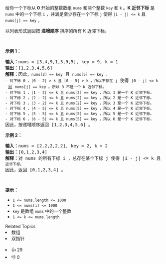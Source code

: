 <p>给你一个下标从 <strong>0</strong> 开始的整数数组 <code>nums</code> 和两个整数 <code>key</code> 和 <code>k</code> 。<strong>K 近邻下标</strong> 是 <code>nums</code> 中的一个下标 <code>i</code> ，并满足至少存在一个下标 <code>j</code> 使得 <code>|i - j| &lt;= k</code> 且 <code>nums[j] == key</code> 。</p>

<p>以列表形式返回按 <strong>递增顺序</strong> 排序的所有 K 近邻下标。</p>

<p>&nbsp;</p>

<p><strong>示例 1：</strong></p>

<pre>
<strong>输入：</strong>nums = [3,4,9,1,3,9,5], key = 9, k = 1
<strong>输出：</strong>[1,2,3,4,5,6]
<strong>解释：</strong>因此，<span><code>nums[2] == key</code></span> 且 <span><code>nums[5] == key 。
- 对下标 0 ，|0 - 2| &gt; k 且 |0 - 5| &gt; k ，所以不存在 j</code></span> 使得 <span><code>|0 - j| &lt;= k</code></span> 且 <span><code>nums[j] == key 。所以 0 不是一个 K 近邻下标。
- 对下标 1 ，|1 - 2| &lt;= k 且 nums[2] == key ，所以 1 是一个 K 近邻下标。
- 对下标 2 ，|2 - 2| &lt;= k 且 nums[2] == key ，所以 2 是一个 K 近邻下标。
- 对下标 3 ，|3 - 2| &lt;= k 且 nums[2] == key ，所以 3 是一个 K 近邻下标。
- 对下标 4 ，|4 - 5| &lt;= k 且 nums[5] == key ，所以 4 是一个 K 近邻下标。
- 对下标 5 ，|5 - 5| &lt;= k 且 nums[5] == key ，所以 5 是一个 K 近邻下标。
- 对下标 6 ，|6 - 5| &lt;= k 且 nums[5] == key ，所以 6 是一个 K 近邻下标。
</code></span>因此，按递增顺序返回 [1,2,3,4,5,6] 。 
</pre>

<p><strong>示例 2：</strong></p>

<pre>
<strong>输入：</strong>nums = [2,2,2,2,2], key = 2, k = 2
<strong>输出：</strong>[0,1,2,3,4]
<strong>解释：</strong>对 nums 的所有下标 i ，总存在某个下标 j 使得 |i - j| &lt;= k 且 nums[j] == key ，所以每个下标都是一个 <span><code>K 近邻下标。</code></span> 
因此，返回 [0,1,2,3,4] 。
</pre>

<p>&nbsp;</p>

<p><strong>提示：</strong></p>

<ul> 
 <li><code>1 &lt;= nums.length &lt;= 1000</code></li> 
 <li><code>1 &lt;= nums[i] &lt;= 1000</code></li> 
 <li><code>key</code> 是数组 <code>nums</code> 中的一个整数</li> 
 <li><code>1 &lt;= k &lt;= nums.length</code></li> 
</ul>

<div><div>Related Topics</div><div><li>数组</li><li>双指针</li></div></div><br><div><li>👍 29</li><li>👎 0</li></div>